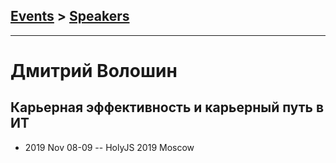 ## [Events](../README.md) > [Speakers](../speakers.md)
---

# Дмитрий Волошин

## Карьерная эффективность и карьерный путь в ИТ
- 2019 Nov 08-09 -- HolyJS 2019 Moscow    
